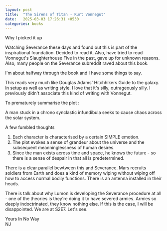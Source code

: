 ```yaml
---
layout: post
title:  "The Sirens of Titan - Kurt Vonnegut"
date:   2025-03-03 17:26:31 +0530
categories: books
---
```


Why I picked it up 

Watching Severance these days and found out this is part of the inspirational foundation. Decided to read it. 
Also, have tried to read Vonnegut's Slaughterhouse Five in the past, gave up for unknown reasons. Also, many people on the Severance subreddit raved about this book.


I'm about halfway through the book and I have some things to say.

This reads very much like Douglas Adams' Hitchhikers Guide to the galaxy. In setup as well as writing style. I love that it's silly, outrageously silly. I previously didn't associate this kind of writing with Vonnegut. 

To prematurely summarise the plot : 

A man stuck in a chrono synclastic infundibula seeks to cause chaos across the solar system.

A few fumbled thoughts

1. Each character is characterised by a certain SIMPLE emotion. 
2. The plot evokes a sense of grandeur about the universe and the subsequent meanninglessness of human desires. 
3. Since the man exists across time and space, he knows the future - so there is a sense of despair in that all is predetermined. 

There is a clear parallel bewtween this and Severance. Mars recruits soldiers from Earth and does a kind of memory wiping without wiping off how to access normal bodily functions. There is an antenna installed in their heads. 

There is talk about why Lumon is developing the Severance procedure at all - one of the theories is they're doing it to have severed armies. Armies so deeply indoctrinated, they know nothing else. If this is the case, I will be disappointed. We are at S2E7. Let's see. 
    
    
Yours In No Way\
NJ
